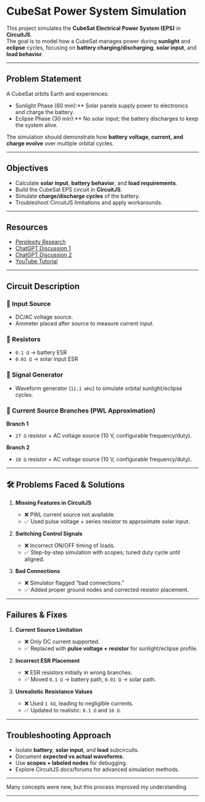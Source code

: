 #  CubeSat Power System Simulation

This project simulates the **CubeSat Electrical Power System (EPS)** in **CircuitJS**.  
The goal is to model how a CubeSat manages power during **sunlight** and **eclipse** cycles, focusing on **battery charging/discharging**, **solar input**, and **load behavior**.

---

##  Problem Statement

A CubeSat orbits Earth and experiences:

-  Sunlight Phase (60 min):** Solar panels supply power to electronics and charge the battery.  
-  Eclipse Phase (30 min):** No solar input; the battery discharges to keep the system alive.  

The simulation should demonstrate how **battery voltage, current, and charge evolve** over multiple orbital cycles.

---

##  Objectives

- Calculate **solar input**, **battery behavior**, and **load requirements**.  
- Build the CubeSat EPS circuit in **CircuitJS**.  
- Simulate **charge/discharge cycles** of the battery.  
- Troubleshoot CircuitJS limitations and apply workarounds.

---

## Resources

- [Perplexity Research](https://www.perplexity.ai/search/1-create-the-power-bus-battery-3ibTwQCeSNWhAU1CQkboBg)  
- [ChatGPT Discussion 1](https://chatgpt.com/share/68baead2-6dcc-8011-a4df-5c1401fee842)  
- [ChatGPT Discussion 2](https://chatgpt.com/share/68baebf5-8a54-8011-be25-c734e30d009a)  
- [YouTube Tutorial](https://youtu.be/cKx952NsPjc?si=RzU6_CjePzXv0DqZ)  

---

##  Circuit Description

### 🔹 Input Source
- DC/AC voltage source.  
- Ammeter placed after source to measure current input.  

### 🔹 Resistors
- `0.1 Ω` → battery ESR  
- `0.01 Ω` → solar input ESR  

### 🔹 Signal Generator
- Waveform generator (`11.1 mHz`) to simulate orbital sunlight/eclipse cycles.  

### 🔹 Current Source Branches (PWL Approximation)
**Branch 1**  
- `27 Ω` resistor + AC voltage source (10 V, configurable frequency/duty).  

**Branch 2**  
- `18 Ω` resistor + AC voltage source (10 V, configurable frequency/duty).  

---

## 🛠️ Problems Faced & Solutions

1. **Missing Features in CircuitJS**  
   - ❌ PWL current source not available.  
   - ✅ Used pulse voltage + series resistor to approximate solar input.  

2. **Switching Control Signals**  
   - ❌ Incorrect ON/OFF timing of loads.  
   - ✅ Step-by-step simulation with scopes; tuned duty cycle until aligned.  

3. **Bad Connections**  
   - ❌ Simulator flagged “bad connections.”  
   - ✅ Added proper ground nodes and corrected resistor placement.  

---

##  Failures & Fixes

1. **Current Source Limitation**  
   - ❌ Only DC current supported.  
   - ✅ Replaced with **pulse voltage + resistor** for sunlight/eclipse profile.  

2. **Incorrect ESR Placement**  
   - ❌ ESR resistors initially in wrong branches.  
   - ✅ Moved `0.1 Ω` → battery path, `0.01 Ω` → solar path.  

3. **Unrealistic Resistance Values**  
   - ❌ Used `1 kΩ`, leading to negligible currents.  
   - ✅ Updated to realistic: `0.1 Ω` and `10 Ω`.  

---

##  Troubleshooting Approach

- Isolate **battery**, **solar input**, and **load** subcircuits.  
- Document **expected vs actual waveforms**.  
- Use **scopes + labeled nodes** for debugging.  
- Explore CircuitJS docs/forums for advanced simulation methods.  

---

 

Many concepts were new, but this process improved my understanding 

---
